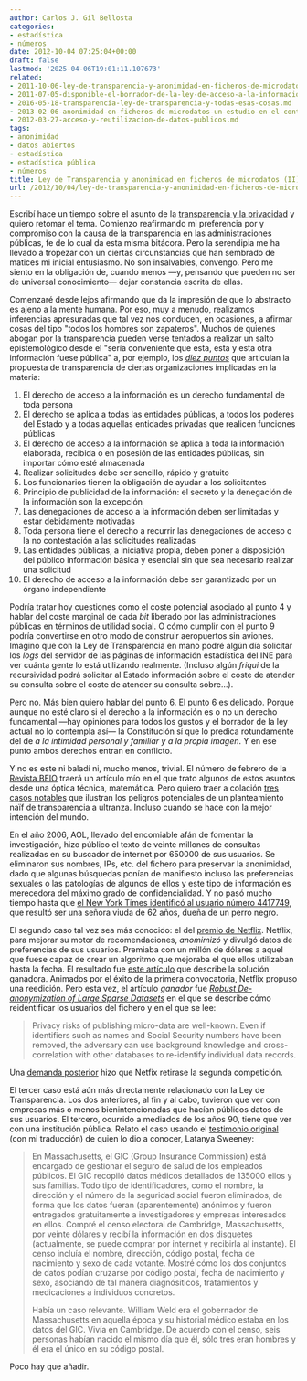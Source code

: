 ```yaml
---
author: Carlos J. Gil Bellosta
categories:
- estadística
- números
date: 2012-10-04 07:25:04+00:00
draft: false
lastmod: '2025-04-06T19:01:11.107673'
related:
- 2011-10-06-ley-de-transparencia-y-anonimidad-en-ficheros-de-microdatos.md
- 2011-07-05-disponible-el-borrador-de-la-ley-de-acceso-a-la-informacion.md
- 2016-05-18-transparencia-ley-de-transparencia-y-todas-esas-cosas.md
- 2013-02-06-anonimidad-en-ficheros-de-microdatos-un-estudio-en-el-contexto-espanol.md
- 2012-03-27-acceso-y-reutilizacion-de-datos-publicos.md
tags:
- anonimidad
- datos abiertos
- estadística
- estadística pública
- números
title: Ley de Transparencia y anonimidad en ficheros de microdatos (II)
url: /2012/10/04/ley-de-transparencia-y-anonimidad-en-ficheros-de-microdatos-ii/
---
```


Escribí hace un tiempo sobre el asunto de la [transparencia y la privacidad](http://www.datanalytics.com/2011/10/06/ley-de-transparencia-y-anonimidad-en-ficheros-de-microdatos/) y quiero retomar el tema. Comienzo reafirmando mi preferencia por y compromiso con la causa de la transparencia en las administraciones públicas, fe de lo cual da esta misma bitácora. Pero la serendipia me ha llevado a tropezar con un ciertas circunstancias que han sembrado de matices mi inicial entusiasmo. No son insalvables, convengo. Pero me siento en la obligación de, cuando menos —y, pensando que pueden no ser de universal conocimiento— dejar constancia escrita de ellas.

Comenzaré desde lejos afirmando que da la impresión de que lo abstracto es ajeno a la mente humana. Por eso, muy a menudo, realizamos inferencias apresuradas que tal vez nos conducen, en ocasiones, a afirmar cosas del tipo "todos los hombres son zapateros". Muchos de quienes abogan por la transparencia pueden verse tentados a realizar un salto epistemológico desde el "sería conveniente que esta, esta y esta otra información fuese pública" a, por ejemplo, los [_diez puntos_](http://www.proacceso.org/los-nueve-principios/) que articulan la propuesta de transparencia de ciertas organizaciones implicadas en la materia:

1. El derecho de acceso a la información es un derecho fundamental de toda persona
2. El derecho se aplica a todas las entidades públicas, a todos los poderes del Estado y a todas aquellas entidades privadas que realicen funciones públicas
3. El derecho de acceso a la información se aplica a toda la información elaborada, recibida o en posesión de las entidades públicas, sin importar cómo esté almacenada
4. Realizar solicitudes debe ser sencillo, rápido y gratuito
5. Los funcionarios tienen la obligación de ayudar a los solicitantes
6. Principio de publicidad de la información: el secreto y la denegación de la información son la excepción
7. Las denegaciones de acceso a la información deben ser limitadas y estar debidamente motivadas
8. Toda persona tiene el derecho a recurrir las denegaciones de acceso o la no contestación a las solicitudes realizadas
9. Las entidades públicas, a iniciativa propia, deben poner a disposición del público información básica y esencial sin que sea necesario realizar una solicitud
10. El derecho de acceso a la información debe ser garantizado por un órgano independiente

Podría tratar hoy cuestiones como el coste potencial asociado al punto 4 y hablar del coste marginal de cada _bit_ liberado por las administraciones públicas en términos de utilidad social. O cómo cumplir con el punto 9 podría convertirse en otro modo de construir aeropuertos sin aviones. Imagino que con la Ley de Transparencia en mano podré algún día solicitar los _logs_ del servidor de las páginas de información estadística del INE para ver cuánta gente lo está utilizando realmente. (Incluso algún _friqui_ de la recursividad podrá solicitar al Estado información sobre el coste de atender su consulta sobre el coste de atender su consulta sobre...).

Pero no. Más bien quiero hablar del punto 6. El punto 6 es delicado. Porque aunque no esté claro si el derecho a la información es o no un derecho fundamental —hay opiniones para todos los gustos y el borrador de la ley actual no lo contempla así— la Constitución sí que lo predica rotundamente del de _a la intimidad personal y familiar y a la propia imagen_. Y en ese punto ambos derechos entran en conflicto.

Y no es este ni baladí ni, mucho menos, trivial. El número de febrero de la [Revista BEIO](http://www.seio.es/BEIO/) traerá un artículo mío en el que trato algunos de estos asuntos desde una óptica técnica, matemática. Pero quiero traer a colación [tres casos notables](http://papers.ssrn.com/sol3/papers.cfm?abstract_id=1450006) que ilustran los peligros potenciales de un planteamiento naïf de transparencia a ultranza. Incluso cuando se hace con la mejor intención del mundo.

En el año 2006, AOL, llevado del encomiable afán de fomentar la investigación, hizo público el texto de veinte millones de consultas realizadas en su buscador de internet por 650000 de sus usuarios. Se eliminaron sus nombres, IPs, etc. del fichero para preservar la anonimidad, dado que algunas búsquedas ponían de manifiesto incluso las preferencias sexuales o las patologías de algunos de ellos y este tipo de información es merecedora del máximo grado de confidencialidad. Y no pasó mucho tiempo hasta que [el New York Times identificó al usuario número 4417749](http://www.nytimes.com/2006/08/09/technology/09aol.html?pagewanted=all&_r=0), que resultó ser una señora viuda de 62 años, dueña de un perro negro.

El segundo caso tal vez sea más conocido: el del [premio de Netflix](http://en.wikipedia.org/wiki/Netflix_Prize). Netflix, para mejorar su motor de recomendaciones, _anomimizó_ y divulgó datos de preferencias de sus usuarios. Premiaba con un millón de dólares a aquel que fuese capaz de crear un algoritmo que mejoraba el que ellos utilizaban hasta la fecha. El resultado fue [este artículo](http://www.netflixprize.com/assets/GrandPrize2009_BPC_BellKor.pdf) que describe la solución ganadora. Animados por el éxito de la primera convocatoria, Netflix propuso una reedición. Pero esta vez, el artículo _ganador_ fue _[Robust De-anonymization of Large Sparse Datasets](http://www.cs.utexas.edu/~shmat/shmat_oak08netflix.pdf)_ en el que se describe cómo reidentificar los usuarios del fichero y en el que se lee:

>Privacy risks of publishing micro-data are well-known. Even if identifiers such as names and Social Security numbers have been removed, the adversary can use background knowledge and cross-correlation with other databases to re-identify individual data records.

Una [demanda posterior](http://blog.netflix.com/2010/03/this-is-neil-hunt-chief-product-officer.html) hizo que Netfix retirase la segunda competición.

El tercer caso está aún más directamente relacionado con la Ley de Transparencia. Los dos anteriores, al fin y al cabo, tuvieron que ver con empresas más o menos bienintencionadas que hacían públicos datos de sus usuarios. El tercero, ocurrido a mediados de los años 90, tiene que ver con una institución pública. Relato el caso usando el [testimonio original](http://dataprivacylab.org/dataprivacy/talks/Flick-05-10.html) (con mi traducción) de quien lo dio a conocer, Latanya Sweeney:

>En Massachusetts, el GIC (Group Insurance Commission) está encargado de gestionar el seguro de salud de los empleados públicos. El GIC recopiló datos médicos detallados de 135000 ellos y sus familias. Todo tipo de identificadores, como el nombre, la dirección y el número de la seguridad social fueron eliminados, de forma que los datos fueran (aparentemente) anónimos y fueron entregados gratuitamente a investigadores y empresas interesados en ellos. Compré el censo electoral de Cambridge, Massachusetts, por veinte dólares y recibí la información en dos disquetes (actualmente, se puede comprar por internet y recibirla al instante). El censo incluía el nombre, dirección, código postal, fecha de nacimiento y sexo de cada votante. Mostré cómo los dos conjuntos de datos podían cruzarse por código postal, fecha de nacimiento y sexo, asociando de tal manera diagnósiticos, tratamientos y medicaciones a individuos concretos.
>
>Había un caso relevante. William Weld era el gobernador de Massachusetts en aquella época y su historial médico estaba en los datos del GIC. Vivía en Cambridge. De acuerdo con el censo, seis personas habían nacido el mismo día que él, sólo tres eran hombres y él era el único en su código postal.

Poco hay que añadir.